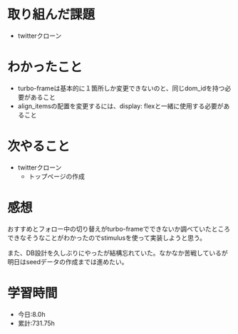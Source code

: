 # 取り組んだ課題
- twitterクローン
# わかったこと
- turbo-frameは基本的に１箇所しか変更できないのと、同じdom_idを持つ必要があること
- align_itemsの配置を変更するには、display: flexと一緒に使用する必要があること
# 次やること
- twitterクローン
  - トップページの作成
# 感想
おすすめとフォロー中の切り替えがturbo-frameでできないか調べていたところできなそうなことがわかったのでstimulusを使って実装しようと思う。

また、DB設計を久しぶりにやったが結構忘れていた。なかなか苦戦しているが明日はseedデータの作成までは進めたい。
# 学習時間
- 今日:8.0h
- 累計:731.75h